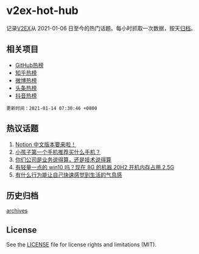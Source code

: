 # v2ex-hot-hub

 记录[V2EX](https://www.v2ex.com/)从 2021-01-06 日至今的热门话题。每小时抓取一次数据，按天[归档](archives)。
 
 ## 相关项目

- [GitHub热榜](https://github.com/lonnyzhang423/github-hot-hub)
- [知乎热榜](https://github.com/lonnyzhang423/zhihu-hot-hub)
- [微博热榜](https://github.com/lonnyzhang423/weibo-hot-hub)
- [头条热榜](https://github.com/lonnyzhang423/toutiao-hot-hub)
- [抖音热榜](https://github.com/lonnyzhang423/douyin-hot-hub)


 `更新时间：2021-01-14 07:30:46 +0800`

## 热议话题

1. [Notion 中文版本要来啦！](https://www.v2ex.com/t/744395)
1. [小孩子第一个手机推荐买什么手机？](https://www.v2ex.com/t/744518)
1. [你们公司是业务说得算，还是技术说得算](https://www.v2ex.com/t/744478)
1. [有轻量一点的 win10 吗？现在 8G 的机器 20H2 开机内存占用 2.5G](https://www.v2ex.com/t/744420)
1. [有什么行为能让自己快速感觉到生活的气息感](https://www.v2ex.com/t/744509)

## 历史归档

[archives](archives)

## License

See the [LICENSE](LICENSE) file for license rights and limitations (MIT).
